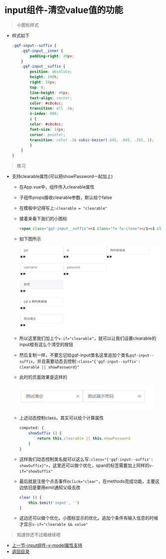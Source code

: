 # input组件-清空value值的功能

> 小图标样式
* 样式如下
    ```scss
    .gqf-input--suffix {
        .gqf-input__inner {
            padding-right: 30px;
        }
        .gqf-input__suffix {
            position: absolute;
            height: 100%;
            right: 10px;
            top: 0;
            line-height: 40px;
            text-align: center;
            color: #c0c4cc;
            transition: all .3s;
            z-index: 900;
            i {
            color: #c0c4cc;
            font-size: 14px;
            cursor: pointer;
            transition: color .2s cubic-bezier(.645, .045, .355, 1);
            }
        }
    }    
    ```

> 练习

* 支持clearable属性(可以把showPassword一起加上)
    * 在App.vue中，组件传入clearable属性
    * 子组件props接收clearable参数，默认给个false
    * 在模板中记得写上`:clearable = "clearable"`
    * 接着来看下我们的小图标
        ```html
        <span class="gqf-input__suffix"><i class="fa fa-close"></i><i class="fa fa-eye"></i></span>
        ```
    * 如下图所示

        ![](./images/看看小图标.jpg) 

    * 所以这里我们加上个`v-if="clearable"`，就可以让我们设置clearable的input框有这么个清空的按钮  
    * 然后复制一样，不要忘记给gqf-input类名这里追加个类名`gqf-input--suffix`，并且需要动态去控制`:class="{'gqf-input--suffix': clearable || showPassword}"`
    * 此时的页面效果是这样的

        ![](./images/添加样式.jpg)  

    * 上述动态控制class，其实可以给个计算属性  
        ```js
        computed: {
            showSuffix () {
                return this.clearable || this.showPassword
            }
        }        
        ```  
    * 这样我们动态控制类名就可以这么写`:class="{'gqf-input--suffix': showSuffix}">`，这里还可以做个优化，span的标签需要加上同样的`v-if="showSuffix"`
    * 最后就是注册个点击事件`@click="clear"`，在methods完成功能，主要这边依旧是要用emit通知父级去改 
        ```js
        clear () {
            this.$emit('input', '')
        }        
        ```
    * 这边还可以做个优化，小图标显示的优化，追加个条件有输入信息的时候才显示`v-if="clearable && value"`          

> 知道你还不过瘾继续吧       

* [上一节-input组件-v-model属性支持](../15-input组件-v-model属性支持/input组件-v-model属性支持.md)
* [返回目录](../../README.md)